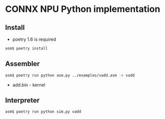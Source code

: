# CONNX NPU Python implementation

## Install
 - poetry 1.6 is required

```bash
asm$ poetry install
```

## Assembler
```bash
asm$ poetry run python asm.py ../examples/vadd.asm -o vadd
```

 - add.bin - kernel

## Interpreter
```bash
asm$ poetry run python sim.py vadd
```
